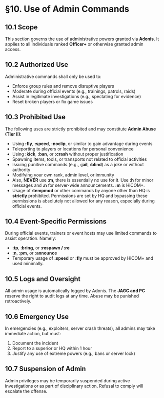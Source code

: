 # §10. Use of Admin Commands

## 10.1 Scope  
This section governs the use of administrative powers granted via **Adonis**. It applies to all individuals ranked **Officer+** or otherwise granted admin access.

## 10.2 Authorized Use  
Administrative commands shall only be used to:  
- Enforce group rules and remove disruptive players  
- Moderate during official events (e.g., trainings, patrols, raids)  
- Assist in legitimate investigations (e.g., spectating for evidence)  
- Reset broken players or fix game issues

## 10.3 Prohibited Use  
The following uses are strictly prohibited and may constitute **Admin Abuse (Tier II)**:  
- Using **:fly**, **:speed**, **:noclip**, or similar to gain advantage during events  
- Teleporting to players or locations for personal convenience  
- Using **:kick**, **:ban**, or **:crash** without proper justification  
- Spawning items, tools, or transports not related to official activities  
- Issuing punitive commands (e.g., **:jail**, **:blind**) as a joke or without authority  
- Modifying your own rank, admin level, or immunity  
- Also, **NEVER** use **:m**, there is essentially no use for it. Use **:h** for minor messages and **:n** for server-wide announcements. **:m** is HiCOM+.  
- Usage of **:tempmod** or other commands by anyone other than HQ is __strictly__ prohibited. Permissions are set by HQ and bypassing these permissions is absolutely not allowed for any reason, especially during official events.

## 10.4 Event-Specific Permissions  
During official events, trainers or event hosts may use limited commands to assist operation. Namely: 
- **:tp**, **:bring**, or **:respawn / :re** 
- **:n**, **:pm**, or **:announce**  
- Temporary usage of **:speed** or **:fly** must be approved by HiCOM+ and used minimally.

## 10.5 Logs and Oversight  
All admin usage is automatically logged by Adonis. The **JAGC and PC** reserve the right to audit logs at any time. Abuse may be punished retroactively.

## 10.6 Emergency Use  
In emergencies (e.g., exploiters, server crash threats), all admins may take immediate action, but must:  
1. Document the incident  
2. Report to a superior or HQ within 1 hour  
3. Justify any use of extreme powers (e.g., bans or server lock)

## 10.7 Suspension of Admin  
Admin privileges may be temporarily suspended during active investigations or as part of disciplinary action. Refusal to comply will escalate the offense.